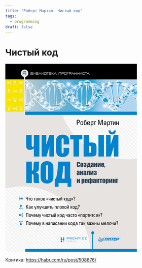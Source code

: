 ```yaml
---
title: "Роберт Мартин. Чистый код"
tags:
  - programming
draft: false
---
```


# Чистый код

![coverage](../_resources/clean_code.jpg)

Критика: https://habr.com/ru/post/508876/ 